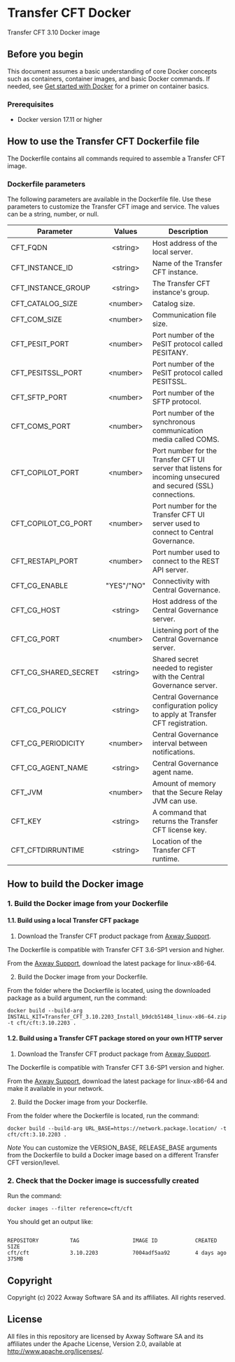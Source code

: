# Transfer CFT Docker

Transfer CFT 3.10 Docker image

## Before you begin

This document assumes a basic understanding of core Docker concepts such as containers, container images, and basic Docker commands.
If needed, see [Get started with Docker](https://docs.docker.com/get-started/) for a primer on container basics.

### Prerequisites

- Docker version 17.11 or higher

## How to use the Transfer CFT Dockerfile file

The Dockerfile contains all commands required to assemble a Transfer CFT image.

### Dockerfile parameters

The following parameters are available in the Dockerfile file. Use these parameters to customize the Transfer CFT image and service. The values can be a string, number, or null.

 **Parameter**             |  **Values**  |  **Description**
 ------------------------- | :----------: | ---------------
CFT_FQDN                   |  \<string>   |  Host address of the local server.
CFT_INSTANCE_ID            |  \<string>   |  Name of the Transfer CFT instance.
CFT_INSTANCE_GROUP         |  \<string>   |  The Transfer CFT instance's group.
CFT_CATALOG_SIZE           |  \<number>   |  Catalog size.
CFT_COM_SIZE               |  \<number>   |  Communication file size.
CFT_PESIT_PORT             |  \<number>   |  Port number of the PeSIT protocol called PESITANY.
CFT_PESITSSL_PORT          |  \<number>   |  Port number of the PeSIT protocol called PESITSSL.
CFT_SFTP_PORT              |  \<number>   |  Port number of the SFTP protocol.
CFT_COMS_PORT              |  \<number>   |  Port number of the synchronous communication media called COMS.
CFT_COPILOT_PORT           |  \<number>   |  Port number for the Transfer CFT UI server that listens for incoming unsecured and secured (SSL) connections.
CFT_COPILOT_CG_PORT        |  \<number>   |  Port number for the Transfer CFT UI server used to connect to Central Governance.
CFT_RESTAPI_PORT           |  \<number>   |  Port number used to connect to the REST API server.
CFT_CG_ENABLE              |  "YES"/"NO"  |  Connectivity with Central Governance.
CFT_CG_HOST                |  \<string>   |  Host address of the Central Governance server.
CFT_CG_PORT                |  \<number>   |  Listening port of the Central Governance server.
CFT_CG_SHARED_SECRET       |  \<string>   |  Shared secret needed to register with the Central Governance server.
CFT_CG_POLICY              |  \<string>   |  Central Governance configuration policy to apply at Transfer CFT registration.
CFT_CG_PERIODICITY         |  \<number>   |  Central Governance interval between notifications.
CFT_CG_AGENT_NAME          |  \<string>   |  Central Governance agent name.
CFT_JVM                    |  \<number>   |  Amount of memory that the Secure Relay JVM can use.
CFT_KEY                    |  \<string>   |  A command that returns the Transfer CFT license key.
CFT_CFTDIRRUNTIME          |  \<string>   |  Location of the Transfer CFT runtime.

## How to build the Docker image

### 1. Build the Docker image from your Dockerfile

#### 1.1. Build using a local Transfer CFT package

1) Download the Transfer CFT product package from [Axway Support](https://support.axway.com/).

The Dockerfile is compatible with Transfer CFT 3.6-SP1 version and higher.

From the [Axway Support](https://support.axway.com/), download the latest package for linux-x86-64.

2) Build the Docker image from your Dockerfile.

From the folder where the Dockerfile is located, using the downloaded package as a build argument, run the command:
```console
docker build --build-arg INSTALL_KIT=Transfer_CFT_3.10.2203_Install_b9dcb51484_linux-x86-64.zip -t cft/cft:3.10.2203 .
```

#### 1.2. Build using a Transfer CFT package stored on your own HTTP server

1) Download the Transfer CFT product package from [Axway Support](https://support.axway.com/).

The Dockerfile is compatible with Transfer CFT 3.6-SP1 version and higher.

From the [Axway Support](https://support.axway.com/), download the latest package for linux-x86-64 and make it available in your network.

2) Build the Docker image from your Dockerfile.

From the folder where the Dockerfile is located, run the command:

```console
docker build --build-arg URL_BASE=https://network.package.location/ -t cft/cft:3.10.2203 .
```
*Note* You can customize the VERSION_BASE, RELEASE_BASE arguments from the Dockerfile to build a Docker image based on a different Transfer CFT version/level.

### 2. Check that the Docker image is successfully created

Run the command:

```console
docker images --filter reference=cft/cft
```

You should get an output like:
```console

REPOSITORY          TAG                 IMAGE ID            CREATED             SIZE
cft/cft             3.10.2203           7004adf5aa92        4 days ago          375MB
```

## Copyright

Copyright (c) 2022 Axway Software SA and its affiliates. All rights reserved.

## License

All files in this repository are licensed by Axway Software SA and its affiliates under the Apache License, Version 2.0, available at http://www.apache.org/licenses/.

